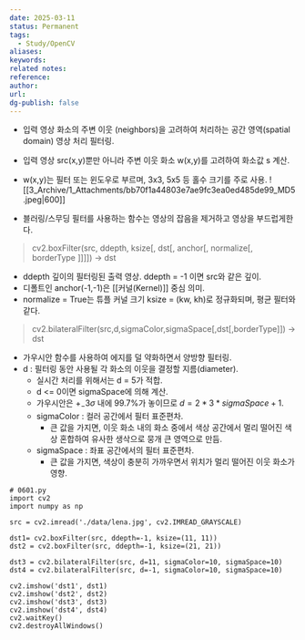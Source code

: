 ```yaml
---
date: 2025-03-11
status: Permanent
tags: 
  - Study/OpenCV
aliases: 
keywords: 
related notes: 
reference: 
author: 
url: 
dg-publish: false
---
```

- 입력 영상 화소의 주변 이웃 (neighbors)을 고려하여 처리하는 공간 영역(spatial domain) 영상 처리 필터링. 
- 입력 영상 src(x,y)뿐만 아니라 주변 이웃 화소 w(x,y)를 고려하여 화소값 s 계산.
- w(x,y)는 필터 또는 윈도우로 부르며, 3x3, 5x5 등 홀수 크기를 주로 사용.
![[3_Archive/1_Attachments/bb70f1a44803e7ae9fc3ea0ed485de99_MD5.jpeg|600]]

- 블러링/스무딩 필터를 사용하는 함수는 영상의 잡음을 제거하고 영상을 부드럽게한다.

>cv2.boxFilter(src, ddepth, ksize[, dst[, anchor[, normalize[, borderType ]]]]) -> dst
- ddepth 깊이의 필터링된 출력 영상. ddepth = -1 이면 src와 같은 깊이.
- 디폴트인 anchor(-1,-1)은 [[커널(Kernel)]] 중심 의미.
- normalize = True는 튜플 커널 크기 ksize = (kw, kh)로 정규화되며, 평균 필터와 같다.

>cv2.bilateralFilter(src,d,sigmaColor,sigmaSpace[,dst[,borderType]]) -> dst
- 가우시안 함수를 사용하여 에지를 덜 약화하면서 양방향 필터링.
- d : 필터링 동안 사용될 각 화소의 이웃을 결정할 지름(diameter).
	- 실시간 처리를 위해서는 d = 5가 적합.
	- d <= 0이면 sigmaSpace에 의해 계산.
	- 가우시안은 $+_-3\sigma$ 내에 99.7%가 놓이므로 $d = 2 * 3 * sigmaSpace + 1$.
	- sigmaColor : 컬러 공간에서 필터 표준편차.
		- 큰 값을 가지면, 이웃 화소 내의 화소 중에서 색상 공간에서 멀리 떨어진 색상 혼합하여 유사한 생삭으로 뭉개 큰 영역으로 만듬.
	- sigmaSpace : 좌표 공간에서의 필터 표준편차.
		- 큰 값을 가지면, 색상이 충분히 가까우면서 위치가 멀리 떨어진 이웃 화소가 영향.

```
# 0601.py
import cv2
import numpy as np
  
src = cv2.imread('./data/lena.jpg', cv2.IMREAD_GRAYSCALE)

dst1= cv2.boxFilter(src, ddepth=-1, ksize=(11, 11))
dst2 = cv2.boxFilter(src, ddepth=-1, ksize=(21, 21))

dst3 = cv2.bilateralFilter(src, d=11, sigmaColor=10, sigmaSpace=10)
dst4 = cv2.bilateralFilter(src, d=-1, sigmaColor=10, sigmaSpace=10)

cv2.imshow('dst1', dst1)
cv2.imshow('dst2', dst2)
cv2.imshow('dst3', dst3)
cv2.imshow('dst4', dst4)
cv2.waitKey()
cv2.destroyAllWindows()
```